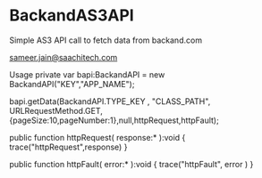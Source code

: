# BackandAS3API
Simple AS3 API call to fetch data from backand.com

sameer.jain@saachitech.com

Usage
private var bapi:BackandAPI = new BackandAPI("KEY","APP_NAME");

bapi.getData(BackandAPI.TYPE_KEY , "CLASS_PATH", URLRequestMethod.GET, {pageSize:10,pageNumber:1},null,httpRequest,httpFault);

public function httpRequest( response:* ):void
{
	trace("httpRequest",response)
}

public function httpFault( error:* ):void
{
	trace("httpFault", error )
}

